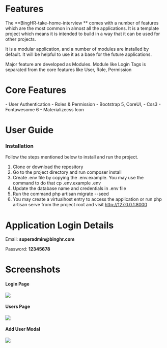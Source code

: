 


<h1>Features</h1>
The **BingHR-take-home-interview ** comes with a number of features which are the most common in almost all the applications. It is a template project which means it is intended to build in a way that it can be used for other projects.

It is a modular application, and a number of modules are installed by default. It will be helpful to use it as a base for the future applications.

Major feature are developed as Modules. Module like Login Tags is separated from the core features like User, Role, Permission

<h1>Core Features</h1>
- User Authentication
- Roles & Permission
- Bootstrap 5, CoreUI,
- Css3
- Fontawesome 6
- Materializecss Icon


<h1>User Guide</h1>
<h3>Installation</h3>
Follow the steps mentioned below to install and run the project.

1. Clone or download the repository
2. Go to the project directory and run composer install
3. Create .env file by copying the .env.example. You may use the command to do that cp .env.example .env
4. Update the database name and credentials in .env file
5. Run the command php artisan migrate --seed
6. You may create a virtualhost entry to access the application or run php artisan serve from the project root and visit http://127.0.0.1:8000


<h1>Application Login Details</h1>
<p>Email: <b>superadmin@binghr.com</b></p>
<p>Password: <b>12345678</b></p>


<h1>Screenshots</h1>
<h4>Login Page</h4>
<img src="https://user-images.githubusercontent.com/76391957/170045442-9c59e573-7a64-4c30-bac8-f6227ea352c0.png" />

<h4>Users Page</h4>
<img src="https://user-images.githubusercontent.com/76391957/170045519-f9cdc5b1-8e07-49e6-a4a7-2128bf39892d.png" />

<h4>Add User Modal</h4>
<img src="https://user-images.githubusercontent.com/76391957/170045716-3d5d5ddc-7ad1-488d-bc43-632607904492.png" />


